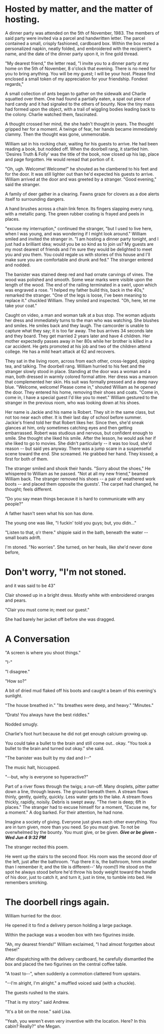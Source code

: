 # Hosted by matter, and the matter of hosting.



A dinner party was attended on the 5th of November, 1983.
The members of said party were invited via a parcel and handwritten letter.
The parcel contained a small, crisply fashioned, cardboard box.
Within the box rested a personalized napkin, neatly folded, and embroidered with the recipient's name, and the date of the dinner party upon it, in fine gold thread.

"My dearest friend," the letter read, "I invite you to a dinner party at my home on the 5th of November, 8 o'clock that evening. There is no need for you to bring anything. You will be my guest; I will be your host. Please find enclosed a small token of my appreciation for your friendship. Fondest regards,"



A small collection of ants began to gather on the sidewalk and Charlie squatted over them.
One had found a partially eaten, a spat out piece of hard candy and it had signaled to the others of bounty.
Now the tiny mass had formed upon the object, with a trail of wiggling bodies leading back to the colony.
Charlie watched them, fascinated.



A thought crossed her mind, the she hadn't thought in years.
The thought gripped her for a moment.
A twinge of fear, her hands became immediately clammy.
Then the thought was gone, unmemorable.



William sat in his rocking chair, waiting for his guests to arrive.
He had been reading a book, but nodded off.
When the doorbell rang, it startled him.
'Desires Truth & Folly' was the title of the book, now closed up his lap, place and page forgotten.
He would reread that portion of it.

"Oh, ugh. Welcome! Welcome!" he shouted as he clambered to his feet and for the door.
It was still lighter out than he'd expected his guests to arrive.
William arrived at the door and was greeted by a stranger.
"Good evening," said the stranger.



A family of deer gather in a clearing.
Fawns graze for clovers as a doe alerts itself to surrounding dangers.



A hand brushes across a chain link fence.
Its fingers slapping every rung, with a metallic pang.
The green rubber coating is frayed and peels in places.



"excuse my interruption," continued the stranger, "but I used to live here, when I was young, and was wondering if I might look around."
William smiled and invited the stranger in.
"I am hosting a dinner party tonight, and I just had a brilliant idea; would you be so kind as to join us? My guests are my most dearest of friends and I'm sure they would be delighted to meet you and you them. You could regale us with stories of this house and I'll make sure you are comfortable and drunk and fed."
The stranger entered and nodded.



The banister was stained deep red and had ornate carvings of vines.
The wood was polished and smooth.
Some wear marks were visible upon the length of the wood.
The end of the railing terminated in a swirl, upon which was engraved a rose.
"I helped my father build this, back in the 40s," remarked the stranger.
"One of the legs is loose, I've been meaning to replace it." chuckled William.
They smiled and inspected.
"Oh, here, let me take your coat."



Caught on video, a man and woman talk at a bus stop.
The woman adjusts her dress and immediately turns to the man who was watching.
She blushes and smiles.
He smiles back and they laugh.
The camcorder is unable to capture what they say; it is too far away.
The bus arrives 34 seconds late and they board.
They get married 2 years later and have 4 children.
Her mother expectedly passes away in her 80s while her brother is killed in a car accident.
He gets promoted at his job and two of the children attend college.
He has a mild heart attack at 62 and recovers.



They sat in the living room, across from each other, cross-legged, sipping tea, and talking.
The doorbell rang.
William hurried to his feet and the stranger slowly stood in place.
Standing at the door was a woman and a man, both dressed in warmly colored formal attire.
Her dress was a maroon that complemented her skin.
His suit was formally pressed and a deep navy blue.
"Welcome, welcome! Please come in," shouted William as he opened the door.
They entered his home, removing their shoes and coats.
"Come in, come in, I have a special guest I'd like you to meet."
William gestured to the stranger in the previous room, who was looking down at his shoes.



Her name is Jackie and his name is Robert.
They sit in the same class, but not too near each other.
It is their last day of school before summer.
Jackie's friend told her that Robert likes her.
Since then, she'd sneak glances at him, only sometimes catching eyes and then getting embarrassed.
Robert was studious and nervous, but confident enough to smile.
She thought she liked his smile.
After the lesson, he would ask her if she liked to go to movies.
She didn't particularly -- it was too loud, she'd reason -- but said yes anyway.
There was a jump scare in a suspenseful scene toward the end.
She screamed.
He grabbed her hand.
They kissed; a first for both of them.



The stranger smiled and shook their hands.
"Sorry about the shoes," He whispered to William as he passed.
"Not at all my new friend," beamed William back.
The stranger removed his shoes -- a pair of weathered work boots -- and placed them opposite the guests'.
The carpet had changed, he thought; feels different.










"Do you say mean things  because it is hard to communicate with any people?"

A father hasn't seen what his son has done.



The young one was like, "I fuckin' told you guys; but, you didn..."

"Listen to that, o'r there." shippie said in the bath, beneath the water -- small boats adrift.



I'm stoned. "No worries". She turned, on her heals, like she'd never done before,



# Don't worry, "I'm not stoned.


and it was said to be 43"







Clair showed up in a bright dress.
Mostly white with embroidered oranges and pears.

"Clair you must come in; meet our guest."

She had barely her jacket off before she was dragged.










# A Conversation

"A screen is where you shoot things."

"I-"

"I disagree."

"How so?"


A bit of dried mud flaked off his boots and caught a beam of this evening's sunlight.


"The house breathed in."
"Its breathes were deep, and heavy."
"Minutes."

"Drats! You always have the best riddles."

Nodded smugly.




Charlie's foot hurt because he did not get enough calcium growing up.

You could take a bullet to the brain and still come out.. okay.
"You took a bullet to the brain and turned out okay." she said.


"The banister was built by my dad and I--"

The music halt, hiccupped.

"--but, why is everyone so hyperactive?"



Part of a river flows through the twigs; a run-off.
Many droplets, pitter patter down a line, through leaves.
The ground beneath them.
A stream flows thinly, gently, quietly, quickly.
Less water gets to the lake.
A stream flows thickly, rapidly, noisily.
Debris is swept away.
"The river is deep; 6ft in places."
The stranger had to excuse himself for a moment, "Excuse me, for a moment."
A dog barked.
For their attention, he had none.



Imagine a society of giving.
Everyone just gives each other everything.
You are in turn given, more than you need.
So you must give.
To not be overwhelmed by the bounty.
You must give, or be given.
***Give or be given - Wed Jun 4 9:32 PM***


The stranger recited this poem.


He went up the stairs to the second floor.
His room was the second door of the left, just after the bathroom.
'Yup there it is, the bathroom, hmm smaller than I remember it; and the tile is different--'
My room(!)
He stood on the spot he always stood before he'd throw his body weight toward the handle of his door, just to catch it, and turn it, just in time, to tumble into bed.
He remembers smirking.



# The doorbell rings again.

William hurried for the door.

He opened it to find a delivery person holding a large package.

Within the package was a wooden box with two figurines inside.

"Ah, my dearest friends!" William exclaimed, "I had almost forgotten about these!"

After dispatching with the delivery cardboard, he carefully dismantled the box and placed the two figurines on the central coffee table.

"A toast to--", when suddenly a commotion clattered from upstairs.

"--I'm alright, I'm alright." a muffled voiced said (with a chuckle).

The guests rushed to the stairs.

"That is my story." said Andrew.

"It's a bit on the nose." said Lisa.

"Yeah, you weren't even very inventive with the location. Here? In this cabin? Really?" she Megan.

